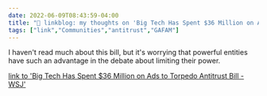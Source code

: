 ```yaml
---
date: 2022-06-09T08:43:59-04:00
title: "🔗 linkblog: my thoughts on 'Big Tech Has Spent $36 Million on Ads to Torpedo Antitrust Bill - WSJ'"
tags: ["link","Communities","antitrust","GAFAM"]
---
```

I haven't read much about this bill, but it's worrying that powerful entities have such an advantage in the debate about limiting their power.
 

[link to 'Big Tech Has Spent $36 Million on Ads to Torpedo Antitrust Bill - WSJ'](https://www.wsj.com/articles/big-tech-has-spent-36-million-on-ads-to-torpedo-antitrust-bill-11654767000?mod=rss_Technology)
